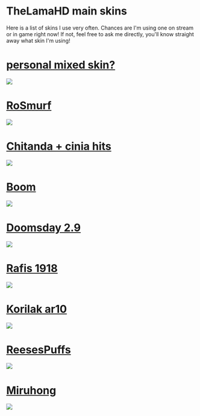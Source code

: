 # TheLamaHD main skins

Here is a list of skins I use very often. Chances are I'm using one on stream or in game right now! If not, feel free to ask me directly, you'll know straight away what skin I'm using!

# [personal mixed skin?](https://puu.sh/wRbH3/c9a7147e31.osk)

![](https://osu.ppy.sh/ss/8666159)

# [RoSmurf](https://puu.sh/vJEXM/efe229aae0.osk)

![](https://osu.ppy.sh/ss/8036500)

# [Chitanda + cinia hits](https://puu.sh/vJEY7/485a409acc.osk)

![](https://osu.ppy.sh/ss/8036519)

# [Boom](https://puu.sh/vJEXd/4abb1bf1a1.osk)

![](https://osu.ppy.sh/ss/8036549)

# [Doomsday 2.9](https://puu.sh/vJEWS/15cd69fa99.osk)

![](https://osu.ppy.sh/ss/8036568)

# [Rafis 1918](https://puu.sh/vJEZ7/cb6eaba44a.osk)

![](https://osu.ppy.sh/ss/8036575)

# [Korilak ar10](https://puu.sh/vJEYD/1857337e07.osk)

![](https://osu.ppy.sh/ss/8036585)

# [ReesesPuffs](https://puu.sh/vJEXi/ee96c44bb9.osk)

![](https://osu.ppy.sh/ss/8036593)

# [Miruhong](https://puu.sh/vJEXc/ed81653d85.osk)

![](https://osu.ppy.sh/ss/8036599)
